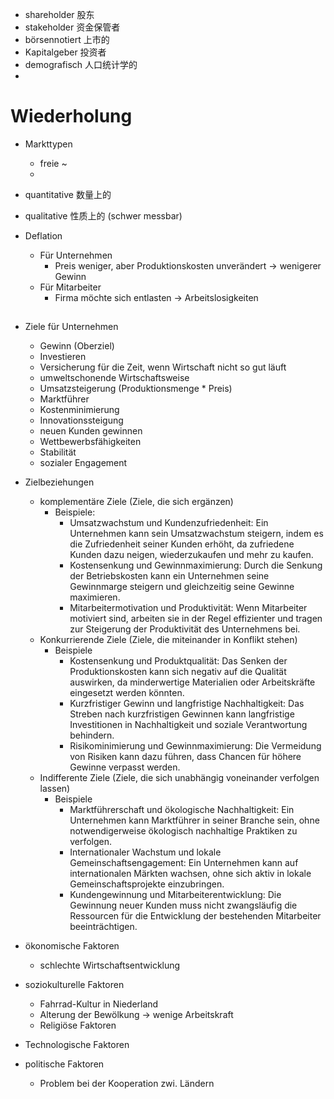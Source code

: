 - shareholder 股东 
- stakeholder 资金保管者 
- börsennotiert 上市的 
- Kapitalgeber 投资者 
- demografisch 人口统计学的 
- 

# Wiederholung 
- Markttypen 
	- freie ~ 
	- 

- quantitative 数量上的 
- qualitative 性质上的 (schwer messbar) 

- Deflation 
	- Für Unternehmen 
		- Preis weniger, aber Produktionskosten unverändert -> wenigerer Gewinn 
	- Für Mitarbeiter 
		- Firma möchte sich entlasten -> Arbeitslosigkeiten 

## 
- Ziele für Unternehmen 
	- Gewinn (Oberziel) 
	- Investieren 
	- Versicherung für die Zeit, wenn Wirtschaft nicht so gut läuft 
	- umweltschonende Wirtschaftsweise 
	- Umsatzsteigerung (Produktionsmenge * Preis) 
	- Marktführer 
	- Kostenminimierung 
	- Innovationssteigung 
	- neuen Kunden gewinnen 
	- Wettbewerbsfähigkeiten 
	- Stabilität 
	- sozialer Engagement 
- Zielbeziehungen 
	- komplementäre Ziele (Ziele, die sich ergänzen) 
		- Beispiele: 
			- Umsatzwachstum und Kundenzufriedenheit: Ein Unternehmen kann sein Umsatzwachstum steigern, indem es die Zufriedenheit seiner Kunden erhöht, da zufriedene Kunden dazu neigen, wiederzukaufen und mehr zu kaufen.
			- Kostensenkung und Gewinnmaximierung: Durch die Senkung der Betriebskosten kann ein Unternehmen seine Gewinnmarge steigern und gleichzeitig seine Gewinne maximieren.
			- Mitarbeitermotivation und Produktivität: Wenn Mitarbeiter motiviert sind, arbeiten sie in der Regel effizienter und tragen zur Steigerung der Produktivität des Unternehmens bei.
	- Konkurrierende Ziele (Ziele, die miteinander in Konflikt stehen)
		- Beispiele 
			- Kostensenkung und Produktqualität: Das Senken der Produktionskosten kann sich negativ auf die Qualität auswirken, da minderwertige Materialien oder Arbeitskräfte eingesetzt werden könnten. 
			- Kurzfristiger Gewinn und langfristige Nachhaltigkeit: Das Streben nach kurzfristigen Gewinnen kann langfristige Investitionen in Nachhaltigkeit und soziale Verantwortung behindern. 
			- Risikominimierung und Gewinnmaximierung: Die Vermeidung von Risiken kann dazu führen, dass Chancen für höhere Gewinne verpasst werden. 
	- Indifferente Ziele (Ziele, die sich unabhängig voneinander verfolgen lassen) 
		- Beispiele 
			- Marktführerschaft und ökologische Nachhaltigkeit: Ein Unternehmen kann Marktführer in seiner Branche sein, ohne notwendigerweise ökologisch nachhaltige Praktiken zu verfolgen.
			- Internationaler Wachstum und lokale Gemeinschaftsengagement: Ein Unternehmen kann auf internationalen Märkten wachsen, ohne sich aktiv in lokale Gemeinschaftsprojekte einzubringen.
			- Kundengewinnung und Mitarbeiterentwicklung: Die Gewinnung neuer Kunden muss nicht zwangsläufig die Ressourcen für die Entwicklung der bestehenden Mitarbeiter beeinträchtigen. 

- ökonomische Faktoren 
	- schlechte Wirtschaftsentwicklung 
- soziokulturelle Faktoren 
	- Fahrrad-Kultur in Niederland 
	- Alterung der Bewölkung -> wenige Arbeitskraft 
	- Religiöse Faktoren 
- Technologische Faktoren 
- politische Faktoren 
	- Problem bei der Kooperation zwi. Ländern 